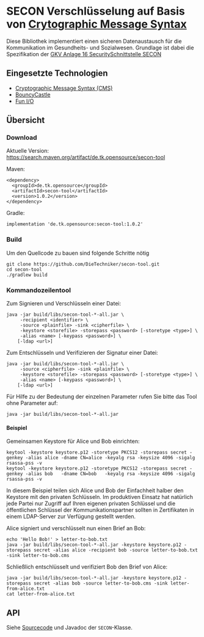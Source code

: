 # SECON Verschlüsselung auf Basis von [Crytographic Message Syntax](https://tools.ietf.org/html/rfc5652)

Diese Bibliothek implementiert einen sicheren Datenaustausch für die Kommunikation im Gesundheits- und Sozialwesen. Grundlage ist dabei die Spezifikation
der [GKV Anlage 16 SecuritySchnittstelle SECON](https://www.gkv-datenaustausch.de/media/dokumente/standards_und_normen/technische_spezifikationen/Anlage_16.pdf)
	
## Eingesetzte Technologien

+ [Cryptographic Message Syntax (CMS)](https://tools.ietf.org/html/rfc5652)
+ [BouncyCastle](https://bouncycastle.org/)
+ [Fun I/O](https://christian-schlichtherle.github.io/fun-io/)

## Übersicht

### Download

Aktuelle Version: https://search.maven.org/artifact/de.tk.opensource/secon-tool

Maven:

    <dependency>
      <groupId>de.tk.opensource</groupId>
      <artifactId>secon-tool</artifactId>
      <version>1.0.2</version>
    </dependency>

Gradle:

    implementation 'de.tk.opensource:secon-tool:1.0.2'

### Build

Um den Quellcode zu bauen sind folgende Schritte nötig

```shell script
git clone https://github.com/DieTechniker/secon-tool.git
cd secon-tool
./gradlew build
```

### Kommandozeilentool

Zum Signieren und Verschlüsseln einer Datei:

    java -jar build/libs/secon-tool-*-all.jar \
         -recipient <identifier> \
         -source <plainfile> -sink <cipherfile> \
         -keystore <storefile> -storepass <password> [-storetype <type>] \
         -alias <name> [-keypass <password>] \
        [-ldap <url>]

Zum Entschlüsseln und Verifizieren der Signatur einer Datei:

    java -jar build/libs/secon-tool-*-all.jar \
         -source <cipherfile> -sink <plainfile> \
         -keystore <storefile> -storepass <password> [-storetype <type>] \
         -alias <name> [-keypass <password>] \
        [-ldap <url>]

Für Hilfe zu der Bedeutung der einzelnen Parameter rufen Sie bitte das Tool ohne Parameter auf:

    java -jar build/libs/secon-tool-*-all.jar

#### Beispiel

Gemeinsamen Keystore für Alice und Bob einrichten:

```shell script
keytool -keystore keystore.p12 -storetype PKCS12 -storepass secret -genkey -alias alice -dname CN=alice -keyalg rsa -keysize 4096 -sigalg rsassa-pss -v
keytool -keystore keystore.p12 -storetype PKCS12 -storepass secret -genkey -alias bob   -dname CN=bob   -keyalg rsa -keysize 4096 -sigalg rsassa-pss -v
```

In diesem Beispiel teilen sich Alice und Bob der Einfachheit halber den Keystore mit den privaten Schlüsseln.
Im produktiven Einsatz hat natürlich jede Partei nur Zugriff auf Ihren eigenen privaten Schlüssel und die öffentlichen
Schlüssel der Kommunikationspartner sollten in Zertifikaten in einem LDAP-Server zur Verfügung gestellt werden.

Alice signiert und verschlüsselt nun einen Brief an Bob:

```shell script
echo 'Hello Bob!' > letter-to-bob.txt
java -jar build/libs/secon-tool-*-all.jar -keystore keystore.p12 -storepass secret -alias alice -recipient bob -source letter-to-bob.txt -sink letter-to-bob.cms
```

Schließlich entschlüsselt und verifiziert Bob den Brief von Alice:

```shell script
java -jar build/libs/secon-tool-*-all.jar -keystore keystore.p12 -storepass secret -alias bob -source letter-to-bob.cms -sink letter-from-alice.txt
cat letter-from-alice.txt
```

## API

Siehe [Sourcecode](src/main/java/de/tk/opensourcey/secon/SECON.java) und Javadoc der `SECON`-Klasse.
